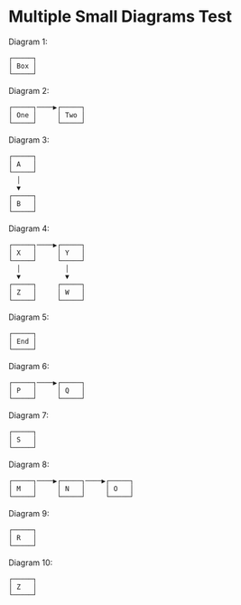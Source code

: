 # Multiple Small Diagrams Test

Diagram 1:
```
┌─────┐
│ Box │
└─────┘
```

Diagram 2:
```
┌─────┐────▶┌─────┐
│ One │     │ Two │
└─────┘     └─────┘
```

Diagram 3:
```
┌─────┐
│ A   │
└─────┘
  │
  ▼
┌─────┐
│ B   │
└─────┘
```

Diagram 4:
```
┌─────┐────▶┌─────┐
│ X   │     │ Y   │
└─────┘     └─────┘
  │           │
  ▼           ▼
┌─────┐     ┌─────┐
│ Z   │     │ W   │
└─────┘     └─────┘
```

Diagram 5:
```
┌─────┐
│ End │
└─────┘
```

Diagram 6:
```
┌─────┐────▶┌─────┐
│ P   │     │ Q   │
└─────┘     └─────┘
```

Diagram 7:
```
┌─────┐
│ S   │
└─────┘
```

Diagram 8:
```
┌─────┐────▶┌─────┐────▶┌─────┐
│ M   │     │ N   │     │ O   │
└─────┘     └─────┘     └─────┘
```

Diagram 9:
```
┌─────┐
│ R   │
└─────┘
```

Diagram 10:
```
┌─────┐
│ Z   │
└─────┘
```